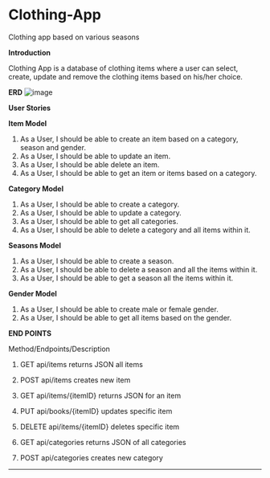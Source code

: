 # Clothing-App

Clothing app based on various seasons

**Introduction**

Clothing App is a database of clothing items where a user can select, create, update and remove the clothing items based
on his/her choice.

**ERD**
![image](https://user-images.githubusercontent.com/94148009/148087537-bbdbe690-b8e9-4ab9-96be-272948c2afd5.png)


**User Stories**

**Item Model**

1. As a User, I should be able to create an item based on a category, season and gender.
2. As a User, I should be able to update an item.
3. As a User, I should be able delete an item.
4. As a User, I should be able to get an item or items based on a category.

**Category Model**

1. As a User, I should be able to create a category.
2. As a User, I should be able to update a category.
3. As a User, I should be able to get all categories.
4. As a User, I should be able to delete a category and all items within it.

**Seasons Model**

1. As a User, I should be able to create a season.
2. As a User, I should be able to delete a season and all the items within it.
3. As a User, I should be able to get a season all the items within it.

**Gender Model**

1. As a User, I should be able to create male or female gender.
2. As a User, I should be able to get all items based on the gender.



**END POINTS**

Method/Endpoints/Description
1. GET	 api/items returns JSON all items

2. POST	api/items	creates new item

3. GET	api/items/{itemID}	returns JSON for an item

4. PUT	api/books/{itemID}	updates specific item

5. DELETE	api/items/{itemID}	deletes specific item

6. GET	api/categories	returns JSON of all categories

7. POST	api/categories	creates new category
******
